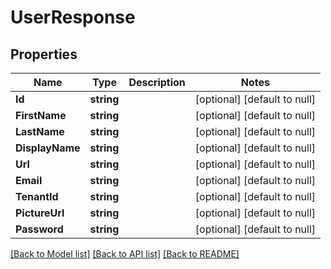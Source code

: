 # UserResponse

## Properties
Name | Type | Description | Notes
------------ | ------------- | ------------- | -------------
**Id** | **string** |  | [optional] [default to null]
**FirstName** | **string** |  | [optional] [default to null]
**LastName** | **string** |  | [optional] [default to null]
**DisplayName** | **string** |  | [optional] [default to null]
**Url** | **string** |  | [optional] [default to null]
**Email** | **string** |  | [optional] [default to null]
**TenantId** | **string** |  | [optional] [default to null]
**PictureUrl** | **string** |  | [optional] [default to null]
**Password** | **string** |  | [optional] [default to null]

[[Back to Model list]](../README.md#documentation-for-models) [[Back to API list]](../README.md#documentation-for-api-endpoints) [[Back to README]](../README.md)

